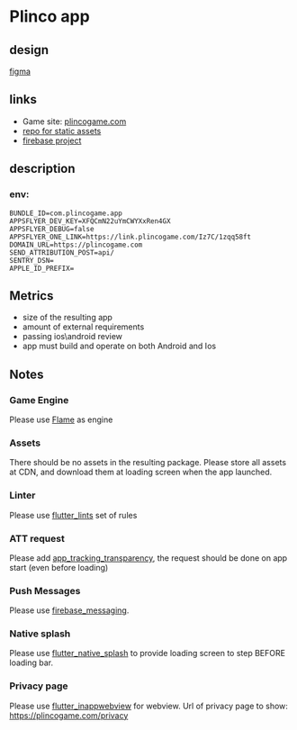# Plinco app

## design

[figma](https://www.figma.com/file/0T9U3BVVt7q4sBhQiUx7gA/Plinco?type=design&node-id=0-1&mode=design&t=wwj9u7SWIvOUdPyb-0)

## links
- Game site: [plincogame.com](plincogame.com)
- [repo for static assets](https://github.com/NodeArt/plincogame.com/tree/main/static/assets)
- [firebase project](https://console.firebase.google.com/project/plincogame-com)

## description

### env:

```Shell
BUNDLE_ID=com.plincogame.app
APPSFLYER_DEV_KEY=XFQCmN22uYmCWYXxRen4GX
APPSFLYER_DEBUG=false
APPSFLYER_ONE_LINK=https://link.plincogame.com/Iz7C/1zqq58ft
DOMAIN_URL=https://plincogame.com
SEND_ATTRIBUTION_POST=api/
SENTRY_DSN=
APPLE_ID_PREFIX=
```

## Metrics
- size of the resulting app
- amount of external requirements
- passing ios\android review
- app must build and operate on both Android and Ios

## Notes
### Game Engine
Please use [Flame](https://pub.dev/packages/flame) as engine
### Assets
There should be no assets in the resulting package. Please store all assets at CDN, and download them at loading screen when the app launched.
### Linter
Please use [flutter_lints](https://pub.dev/packages/flutter_lints) set of rules
### ATT request
Please add [app_tracking_transparency](https://pub.dev/packages/app_tracking_transparency), the request should be done on app start (even before loading)
### Push Messages
Please use [firebase_messaging](https://pub.dev/packages/firebase_messaging).
### Native splash
Please use [flutter_native_splash](https://pub.dev/packages/flutter_native_splash) to provide loading screen to step BEFORE loading bar.
### Privacy page
Please use [flutter_inappwebview](https://pub.dev/packages/flutter_inappwebview) for webview. Url of privacy page to show: https://plincogame.com/privacy
